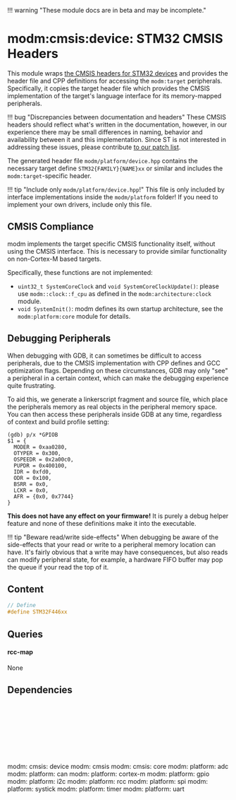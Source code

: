 !!! warning "These module docs are in beta and may be incomplete."

# modm:cmsis:device: STM32 CMSIS Headers

This module wraps [the CMSIS headers for STM32 devices][repo] and provides the
header file and CPP definitions for accessing the `modm:target` peripherals.
Specifically, it copies the target header file which provides the CMSIS
implementation of the target's language interface for its memory-mapped
peripherals.

!!! bug "Discrepancies between documentation and headers"
    These CMSIS headers should reflect what's written in the documentation,
    however, in our experience there may be small differences in naming,
    behavior and availability between it and this implementation.
    Since ST is not interested in addressing these issues, please contribute
	[to our patch list][patches].

The generated header file `modm/platform/device.hpp` contains the necessary
target define `STM32{FAMILY}{NAME}xx` or similar and includes the
`modm:target`-specific header.

!!! tip "Include only `modm/platform/device.hpp`!"
	This file is only included by interface implementations inside the
	`modm/platform` folder! If you need to implement your own drivers, include
	only this file.


## CMSIS Compliance

modm implements the target specific CMSIS functionality itself, without using
the CMSIS interface. This is necessary to provide similar functionality on
non-Cortex-M based targets.

Specifically, these functions are not implemented:

- `uint32_t SystemCoreClock` and `void SystemCoreClockUpdate()`: please use
  `modm::clock::f_cpu` as defined in the `modm:architecture:clock` module.
- `void SystemInit()`: modm defines its own startup architecture, see the
  `modm:platform:core` module for details.


[repo]: https://github.com/modm-io/cmsis-header-stm32
[patches]: https://github.com/modm-io/cmsis-header-stm32/tree/master/patches


## Debugging Peripherals

When debugging with GDB, it can sometimes be difficult to access peripherals,
due to the CMSIS implementation with CPP defines and GCC optimization flags.
Depending on these circumstances, GDB may only "see" a peripheral in a certain
context, which can make the debugging experience quite frustrating.

To aid this, we generate a linkerscript fragment and source file, which place
the peripherals memory as real objects in the peripheral memory space.
You can then access these peripherals inside GDB at any time, regardless of
context and build profile setting:

```
(gdb) p/x *GPIOB
$1 = {
  MODER = 0xaa0280,
  OTYPER = 0x300,
  OSPEEDR = 0x2a00c0,
  PUPDR = 0x400100,
  IDR = 0xfd0,
  ODR = 0x100,
  BSRR = 0x0,
  LCKR = 0x0,
  AFR = {0x0, 0x7744}
}
```

**This does not have any effect on your firmware!** It is purely a debug
helper feature and none of these definitions make it into the executable.

!!! tip "Beware read/write side-effects"
    When debugging be aware of the side-effects that your read or write to a
    peripheral memory location can have. It's fairly obvious that a write may
    have consequences, but also reads can modify peripheral state, for example,
    a hardware FIFO buffer may pop the queue if your read the top of it.

## Content

```cpp
// Define
#define STM32F446xx
```
## Queries
#### rcc-map

None
## Dependencies

<?xml version="1.0" encoding="UTF-8" standalone="no"?>
<!DOCTYPE svg PUBLIC "-//W3C//DTD SVG 1.1//EN"
 "http://www.w3.org/Graphics/SVG/1.1/DTD/svg11.dtd">
<!-- Generated by graphviz version 2.40.1 (0)
 -->
<!-- Title: modm:cmsis:device Pages: 1 -->
<svg width="1000pt" height="239pt"
 viewBox="0.00 0.00 1000.00 239.00" xmlns="http://www.w3.org/2000/svg" xmlns:xlink="http://www.w3.org/1999/xlink">
<g id="graph0" class="graph" transform="scale(1 1) rotate(0) translate(4 235)">
<title>modm:cmsis:device</title>
<polygon fill="#ffffff" stroke="transparent" points="-4,4 -4,-235 996,-235 996,4 -4,4"/>
<!-- modm_cmsis_device -->
<g id="node1" class="node">
<title>modm_cmsis_device</title>
<polygon fill="#d3d3d3" stroke="#000000" stroke-width="2" points="528,-142 463,-142 463,-89 528,-89 528,-142"/>
<text text-anchor="middle" x="495.5" y="-126.8" font-family="Times,serif" font-size="14.00" fill="#000000">modm:</text>
<text text-anchor="middle" x="495.5" y="-111.8" font-family="Times,serif" font-size="14.00" fill="#000000">cmsis:</text>
<text text-anchor="middle" x="495.5" y="-96.8" font-family="Times,serif" font-size="14.00" fill="#000000">device</text>
</g>
<!-- modm_cmsis -->
<g id="node2" class="node">
<title>modm_cmsis</title>
<g id="a_node2"><a xlink:href="../modm-cmsis" xlink:title="modm:&#10;cmsis">
<polygon fill="#d3d3d3" stroke="#000000" points="487,-223.5 422,-223.5 422,-185.5 487,-185.5 487,-223.5"/>
<text text-anchor="middle" x="454.5" y="-208.3" font-family="Times,serif" font-size="14.00" fill="#000000">modm:</text>
<text text-anchor="middle" x="454.5" y="-193.3" font-family="Times,serif" font-size="14.00" fill="#000000">cmsis</text>
</a>
</g>
</g>
<!-- modm_cmsis_device&#45;&gt;modm_cmsis -->
<g id="edge1" class="edge">
<title>modm_cmsis_device&#45;&gt;modm_cmsis</title>
<path fill="none" stroke="#000000" d="M483.1986,-142.2029C478.2364,-152.9746 472.5069,-165.4119 467.4783,-176.3275"/>
<polygon fill="#000000" stroke="#000000" points="464.2819,-174.9012 463.2767,-185.4482 470.6397,-177.8301 464.2819,-174.9012"/>
</g>
<!-- modm_cmsis_core -->
<g id="node3" class="node">
<title>modm_cmsis_core</title>
<g id="a_node3"><a xlink:href="../modm-cmsis-core" xlink:title="modm:&#10;cmsis:&#10;core">
<polygon fill="#d3d3d3" stroke="#000000" points="570,-231 505,-231 505,-178 570,-178 570,-231"/>
<text text-anchor="middle" x="537.5" y="-215.8" font-family="Times,serif" font-size="14.00" fill="#000000">modm:</text>
<text text-anchor="middle" x="537.5" y="-200.8" font-family="Times,serif" font-size="14.00" fill="#000000">cmsis:</text>
<text text-anchor="middle" x="537.5" y="-185.8" font-family="Times,serif" font-size="14.00" fill="#000000">core</text>
</a>
</g>
</g>
<!-- modm_cmsis_device&#45;&gt;modm_cmsis_core -->
<g id="edge2" class="edge">
<title>modm_cmsis_device&#45;&gt;modm_cmsis_core</title>
<path fill="none" stroke="#000000" d="M508.1014,-142.2029C512.0052,-150.4753 516.3726,-159.73 520.5223,-168.5235"/>
<polygon fill="#000000" stroke="#000000" points="517.4744,-170.2661 524.9075,-177.8159 523.805,-167.2786 517.4744,-170.2661"/>
</g>
<!-- modm_platform_adc -->
<g id="node4" class="node">
<title>modm_platform_adc</title>
<g id="a_node4"><a xlink:href="../modm-platform-adc" xlink:title="modm:&#10;platform:&#10;adc">
<polygon fill="#d3d3d3" stroke="#000000" points="83,-53 0,-53 0,0 83,0 83,-53"/>
<text text-anchor="middle" x="41.5" y="-37.8" font-family="Times,serif" font-size="14.00" fill="#000000">modm:</text>
<text text-anchor="middle" x="41.5" y="-22.8" font-family="Times,serif" font-size="14.00" fill="#000000">platform:</text>
<text text-anchor="middle" x="41.5" y="-7.8" font-family="Times,serif" font-size="14.00" fill="#000000">adc</text>
</a>
</g>
</g>
<!-- modm_platform_adc&#45;&gt;modm_cmsis_device -->
<g id="edge3" class="edge">
<title>modm_platform_adc&#45;&gt;modm_cmsis_device</title>
<path fill="none" stroke="#000000" d="M83.0607,-49.8231C85.8744,-50.997 88.7027,-52.0717 91.5,-53 218.7223,-95.2198 378.1188,-109.1615 452.9699,-113.5703"/>
<polygon fill="#000000" stroke="#000000" points="452.778,-117.0649 462.9585,-114.131 453.1704,-110.0759 452.778,-117.0649"/>
</g>
<!-- modm_platform_can -->
<g id="node5" class="node">
<title>modm_platform_can</title>
<g id="a_node5"><a xlink:href="../modm-platform-can" xlink:title="modm:&#10;platform:&#10;can">
<polygon fill="#d3d3d3" stroke="#000000" points="184,-53 101,-53 101,0 184,0 184,-53"/>
<text text-anchor="middle" x="142.5" y="-37.8" font-family="Times,serif" font-size="14.00" fill="#000000">modm:</text>
<text text-anchor="middle" x="142.5" y="-22.8" font-family="Times,serif" font-size="14.00" fill="#000000">platform:</text>
<text text-anchor="middle" x="142.5" y="-7.8" font-family="Times,serif" font-size="14.00" fill="#000000">can</text>
</a>
</g>
</g>
<!-- modm_platform_can&#45;&gt;modm_cmsis_device -->
<g id="edge4" class="edge">
<title>modm_platform_can&#45;&gt;modm_cmsis_device</title>
<path fill="none" stroke="#000000" d="M184.1169,-49.6605C186.9168,-50.8743 189.7267,-52.0022 192.5,-53 282.1328,-85.2509 392.9969,-102.8127 452.6565,-110.5595"/>
<polygon fill="#000000" stroke="#000000" points="452.4723,-114.064 462.8331,-111.8497 453.3528,-107.1196 452.4723,-114.064"/>
</g>
<!-- modm_platform_cortex_m -->
<g id="node6" class="node">
<title>modm_platform_cortex_m</title>
<g id="a_node6"><a xlink:href="../modm-platform-cortex-m" xlink:title="modm:&#10;platform:&#10;cortex&#45;m">
<polygon fill="#d3d3d3" stroke="#000000" points="285,-53 202,-53 202,0 285,0 285,-53"/>
<text text-anchor="middle" x="243.5" y="-37.8" font-family="Times,serif" font-size="14.00" fill="#000000">modm:</text>
<text text-anchor="middle" x="243.5" y="-22.8" font-family="Times,serif" font-size="14.00" fill="#000000">platform:</text>
<text text-anchor="middle" x="243.5" y="-7.8" font-family="Times,serif" font-size="14.00" fill="#000000">cortex&#45;m</text>
</a>
</g>
</g>
<!-- modm_platform_cortex_m&#45;&gt;modm_cmsis_device -->
<g id="edge5" class="edge">
<title>modm_platform_cortex_m&#45;&gt;modm_cmsis_device</title>
<path fill="none" stroke="#000000" d="M285.2372,-49.35C288.0076,-50.6398 290.7782,-51.8694 293.5,-53 347.0552,-75.2468 411.435,-93.837 452.8862,-104.8119"/>
<polygon fill="#000000" stroke="#000000" points="452.0925,-108.222 462.653,-107.3691 453.8656,-101.4503 452.0925,-108.222"/>
</g>
<!-- modm_platform_gpio -->
<g id="node7" class="node">
<title>modm_platform_gpio</title>
<g id="a_node7"><a xlink:href="../modm-platform-gpio" xlink:title="modm:&#10;platform:&#10;gpio">
<polygon fill="#d3d3d3" stroke="#000000" points="386,-53 303,-53 303,0 386,0 386,-53"/>
<text text-anchor="middle" x="344.5" y="-37.8" font-family="Times,serif" font-size="14.00" fill="#000000">modm:</text>
<text text-anchor="middle" x="344.5" y="-22.8" font-family="Times,serif" font-size="14.00" fill="#000000">platform:</text>
<text text-anchor="middle" x="344.5" y="-7.8" font-family="Times,serif" font-size="14.00" fill="#000000">gpio</text>
</a>
</g>
</g>
<!-- modm_platform_gpio&#45;&gt;modm_cmsis_device -->
<g id="edge6" class="edge">
<title>modm_platform_gpio&#45;&gt;modm_cmsis_device</title>
<path fill="none" stroke="#000000" d="M386.1611,-51.0552C407.2429,-63.4809 432.7629,-78.5225 453.8439,-90.9478"/>
<polygon fill="#000000" stroke="#000000" points="452.1889,-94.0349 462.581,-96.0974 455.7433,-88.0045 452.1889,-94.0349"/>
</g>
<!-- modm_platform_i2c -->
<g id="node8" class="node">
<title>modm_platform_i2c</title>
<g id="a_node8"><a xlink:href="../modm-platform-i2c" xlink:title="modm:&#10;platform:&#10;i2c">
<polygon fill="#d3d3d3" stroke="#000000" points="487,-53 404,-53 404,0 487,0 487,-53"/>
<text text-anchor="middle" x="445.5" y="-37.8" font-family="Times,serif" font-size="14.00" fill="#000000">modm:</text>
<text text-anchor="middle" x="445.5" y="-22.8" font-family="Times,serif" font-size="14.00" fill="#000000">platform:</text>
<text text-anchor="middle" x="445.5" y="-7.8" font-family="Times,serif" font-size="14.00" fill="#000000">i2c</text>
</a>
</g>
</g>
<!-- modm_platform_i2c&#45;&gt;modm_cmsis_device -->
<g id="edge7" class="edge">
<title>modm_platform_i2c&#45;&gt;modm_cmsis_device</title>
<path fill="none" stroke="#000000" d="M460.5016,-53.2029C465.2479,-61.6513 470.5698,-71.1243 475.6034,-80.0841"/>
<polygon fill="#000000" stroke="#000000" points="472.5595,-81.8118 480.5089,-88.8159 478.6624,-78.3832 472.5595,-81.8118"/>
</g>
<!-- modm_platform_rcc -->
<g id="node9" class="node">
<title>modm_platform_rcc</title>
<g id="a_node9"><a xlink:href="../modm-platform-rcc" xlink:title="modm:&#10;platform:&#10;rcc">
<polygon fill="#d3d3d3" stroke="#000000" points="588,-53 505,-53 505,0 588,0 588,-53"/>
<text text-anchor="middle" x="546.5" y="-37.8" font-family="Times,serif" font-size="14.00" fill="#000000">modm:</text>
<text text-anchor="middle" x="546.5" y="-22.8" font-family="Times,serif" font-size="14.00" fill="#000000">platform:</text>
<text text-anchor="middle" x="546.5" y="-7.8" font-family="Times,serif" font-size="14.00" fill="#000000">rcc</text>
</a>
</g>
</g>
<!-- modm_platform_rcc&#45;&gt;modm_cmsis_device -->
<g id="edge8" class="edge">
<title>modm_platform_rcc&#45;&gt;modm_cmsis_device</title>
<path fill="none" stroke="#000000" d="M531.1983,-53.2029C526.3571,-61.6513 520.9288,-71.1243 515.7945,-80.0841"/>
<polygon fill="#000000" stroke="#000000" points="512.7261,-78.3993 510.7909,-88.8159 518.7996,-81.8796 512.7261,-78.3993"/>
</g>
<!-- modm_platform_spi -->
<g id="node10" class="node">
<title>modm_platform_spi</title>
<g id="a_node10"><a xlink:href="../modm-platform-spi" xlink:title="modm:&#10;platform:&#10;spi">
<polygon fill="#d3d3d3" stroke="#000000" points="689,-53 606,-53 606,0 689,0 689,-53"/>
<text text-anchor="middle" x="647.5" y="-37.8" font-family="Times,serif" font-size="14.00" fill="#000000">modm:</text>
<text text-anchor="middle" x="647.5" y="-22.8" font-family="Times,serif" font-size="14.00" fill="#000000">platform:</text>
<text text-anchor="middle" x="647.5" y="-7.8" font-family="Times,serif" font-size="14.00" fill="#000000">spi</text>
</a>
</g>
</g>
<!-- modm_platform_spi&#45;&gt;modm_cmsis_device -->
<g id="edge9" class="edge">
<title>modm_platform_spi&#45;&gt;modm_cmsis_device</title>
<path fill="none" stroke="#000000" d="M605.9653,-50.8196C584.5838,-63.3391 558.585,-78.5621 537.1823,-91.0939"/>
<polygon fill="#000000" stroke="#000000" points="535.179,-88.211 528.318,-96.2842 538.716,-94.2517 535.179,-88.211"/>
</g>
<!-- modm_platform_systick -->
<g id="node11" class="node">
<title>modm_platform_systick</title>
<g id="a_node11"><a xlink:href="../modm-platform-systick" xlink:title="modm:&#10;platform:&#10;systick">
<polygon fill="#d3d3d3" stroke="#000000" points="790,-53 707,-53 707,0 790,0 790,-53"/>
<text text-anchor="middle" x="748.5" y="-37.8" font-family="Times,serif" font-size="14.00" fill="#000000">modm:</text>
<text text-anchor="middle" x="748.5" y="-22.8" font-family="Times,serif" font-size="14.00" fill="#000000">platform:</text>
<text text-anchor="middle" x="748.5" y="-7.8" font-family="Times,serif" font-size="14.00" fill="#000000">systick</text>
</a>
</g>
</g>
<!-- modm_platform_systick&#45;&gt;modm_cmsis_device -->
<g id="edge10" class="edge">
<title>modm_platform_systick&#45;&gt;modm_cmsis_device</title>
<path fill="none" stroke="#000000" d="M706.7647,-49.3544C703.9937,-50.6431 701.2226,-51.8713 698.5,-53 644.5299,-75.3751 579.6085,-93.9939 537.9632,-104.9356"/>
<polygon fill="#000000" stroke="#000000" points="536.9546,-101.5814 528.1559,-107.4833 538.7146,-108.3565 536.9546,-101.5814"/>
</g>
<!-- modm_platform_timer -->
<g id="node12" class="node">
<title>modm_platform_timer</title>
<g id="a_node12"><a xlink:href="../modm-platform-timer" xlink:title="modm:&#10;platform:&#10;timer">
<polygon fill="#d3d3d3" stroke="#000000" points="891,-53 808,-53 808,0 891,0 891,-53"/>
<text text-anchor="middle" x="849.5" y="-37.8" font-family="Times,serif" font-size="14.00" fill="#000000">modm:</text>
<text text-anchor="middle" x="849.5" y="-22.8" font-family="Times,serif" font-size="14.00" fill="#000000">platform:</text>
<text text-anchor="middle" x="849.5" y="-7.8" font-family="Times,serif" font-size="14.00" fill="#000000">timer</text>
</a>
</g>
</g>
<!-- modm_platform_timer&#45;&gt;modm_cmsis_device -->
<g id="edge11" class="edge">
<title>modm_platform_timer&#45;&gt;modm_cmsis_device</title>
<path fill="none" stroke="#000000" d="M807.8838,-49.6626C805.0838,-50.8758 802.2736,-52.0031 799.5,-53 709.5729,-85.3237 598.3423,-102.8575 538.4854,-110.5801"/>
<polygon fill="#000000" stroke="#000000" points="537.7592,-107.1438 528.275,-111.8661 538.634,-114.0889 537.7592,-107.1438"/>
</g>
<!-- modm_platform_uart -->
<g id="node13" class="node">
<title>modm_platform_uart</title>
<g id="a_node13"><a xlink:href="../modm-platform-uart" xlink:title="modm:&#10;platform:&#10;uart">
<polygon fill="#d3d3d3" stroke="#000000" points="992,-53 909,-53 909,0 992,0 992,-53"/>
<text text-anchor="middle" x="950.5" y="-37.8" font-family="Times,serif" font-size="14.00" fill="#000000">modm:</text>
<text text-anchor="middle" x="950.5" y="-22.8" font-family="Times,serif" font-size="14.00" fill="#000000">platform:</text>
<text text-anchor="middle" x="950.5" y="-7.8" font-family="Times,serif" font-size="14.00" fill="#000000">uart</text>
</a>
</g>
</g>
<!-- modm_platform_uart&#45;&gt;modm_cmsis_device -->
<g id="edge12" class="edge">
<title>modm_platform_uart&#45;&gt;modm_cmsis_device</title>
<path fill="none" stroke="#000000" d="M908.9397,-49.8243C906.1259,-50.998 903.2975,-52.0722 900.5,-53 772.9623,-95.298 613.1715,-109.2026 538.1352,-113.5864"/>
<polygon fill="#000000" stroke="#000000" points="537.912,-110.0933 528.122,-114.1438 538.3011,-117.0825 537.912,-110.0933"/>
</g>
</g>
</svg>

